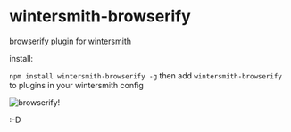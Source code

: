 wintersmith-browserify
======================

[browserify](https://github.com/substack/node-browserify) plugin for [wintersmith](https://github.com/jnordberg/wintersmith)

install:

`npm install wintersmith-browserify -g`
then add `wintersmith-browserify` to plugins in your wintersmith config

![browserify!](http://substack.net/images/browserify/browserify.png)

:-D
